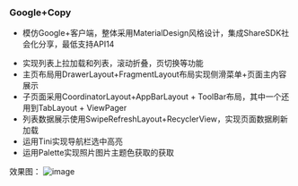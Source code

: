 ### Google+Copy 
 - 模仿Google+客户端，整体采用MaterialDesign风格设计，集成ShareSDK社会化分享，最低支持API14
 * 实现列表上拉加载和列表，滚动折叠，页切换等功能
 * 主页布局用DrawerLayout+FragmentLayout布局实现侧滑菜单+页面主内容展示
 * 子页面采用CoordinatorLayout+AppBarLayout + ToolBar布局，其中一个还用到TabLayout + ViewPager
 * 列表数据展示使用SwipeRefreshLayout+RecyclerView，实现页面数据刷新加载
 * 运用Tini实现导航栏选中高亮
 * 运用Palette实现照片图片主题色获取的获取
	
效果图：
![image](https://github.com/sjy1991/Google-Copy/blob/master/gif/googleCopy.gif)
